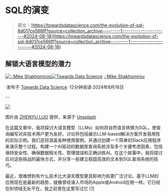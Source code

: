 # SQL的演变

> 原文：[https://towardsdatascience.com/the-evolution-of-sql-8d017ce566ff?source=collection_archive---------1-----------------------#2024-08-18](https://towardsdatascience.com/the-evolution-of-sql-8d017ce566ff?source=collection_archive---------1-----------------------#2024-08-18)

## 解锁大语言模型的潜力

[](https://mshakhomirov.medium.com/?source=post_page---byline--8d017ce566ff--------------------------------)[![💡Mike Shakhomirov](../Images/bc6895c7face3244d488feb97ba0f68e.png)](https://mshakhomirov.medium.com/?source=post_page---byline--8d017ce566ff--------------------------------)[](https://towardsdatascience.com/?source=post_page---byline--8d017ce566ff--------------------------------)[![Towards Data Science](../Images/a6ff2676ffcc0c7aad8aaf1d79379785.png)](https://towardsdatascience.com/?source=post_page---byline--8d017ce566ff--------------------------------) [💡Mike Shakhomirov](https://mshakhomirov.medium.com/?source=post_page---byline--8d017ce566ff--------------------------------)

·发布于 [Towards Data Science](https://towardsdatascience.com/?source=post_page---byline--8d017ce566ff--------------------------------) ·12分钟阅读·2024年8月18日

--

![](../Images/6c0d497af1d54ada6c4fdb2e93a1010d.png)

图片由 [ZHENYU LUO](https://unsplash.com/@mrnuclear?utm_source=medium&utm_medium=referral) 提供，来源于 [Unsplash](https://unsplash.com/?utm_source=medium&utm_medium=referral)

在这篇文章中，我将探讨大语言模型（LLMs）如何将自然语言转换为SQL，使查询编写对非技术用户更为友好。讨论将包括展示LLM-based解决方案开发易用性的实际示例。我们还将涵盖各种使用案例，并通过创建一个简单的Slack应用程序来演示整个过程。构建一个AI驱动的数据库查询系统涉及多个关键考虑因素，包括保持安全性、确保数据相关性、管理错误和正确训练AI。在这个故事中，我将探讨应对这些挑战的最快方式，并分享一些建立稳固高效的文本到SQL查询系统的技巧。

最近，很难想到有什么技术比大语言模型更具影响力和更广泛讨论。基于LLM的应用现在是最新的趋势，就像曾经涌入市场的Apple或Android应用一样。它已经在BI领域无处不在，我之前曾在这里写过它 [1]
